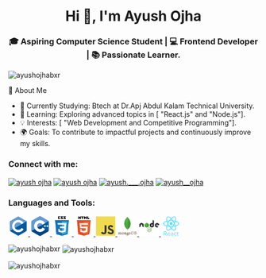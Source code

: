 <h1 align="center">Hi 👋, I'm Ayush Ojha</h1>
<h3 align="center">🎓 Aspiring Computer Science Student | 💻 Frontend Developer | 📚 Passionate Learner.</h3>


<p align="left"> <img src="https://komarev.com/ghpvc/?username=ayushojhabxr&label=Profile%20views&color=0e75b6&style=flat" alt="ayushojhabxr" /> </p>

🌟 About Me

- 🏫 Currently Studying: Btech at Dr.Apj Abdul Kalam Technical University.
- 🌱 Learning: Exploring advanced topics in [ "React.js" and "Node.js"].
- 💡 Interests: [ "Web Development and Competitive Programming"].     
- 🌍 Goals: To contribute to impactful projects and continuously improve my skills.

<h3 align="left">Connect with me:</h3>
<p align="left">
<a href="https://linkedin.com/in/ayush ojha" target="blank"><img align="center" src="https://raw.githubusercontent.com/rahuldkjain/github-profile-readme-generator/master/src/images/icons/Social/linked-in-alt.svg" alt="ayush ojha" height="30" width="40" /></a>
<a href="https://fb.com/ayush ojha" target="blank"><img align="center" src="https://raw.githubusercontent.com/rahuldkjain/github-profile-readme-generator/master/src/images/icons/Social/facebook.svg" alt="ayush ojha" height="30" width="40" /></a>
<a href="https://instagram.com/ayush.___.ojha" target="blank"><img align="center" src="https://raw.githubusercontent.com/rahuldkjain/github-profile-readme-generator/master/src/images/icons/Social/instagram.svg" alt="ayush.___.ojha" height="30" width="40" /></a>
<a href="https://www.leetcode.com/ayush__ojha" target="blank"><img align="center" src="https://raw.githubusercontent.com/rahuldkjain/github-profile-readme-generator/master/src/images/icons/Social/leet-code.svg" alt="ayush__ojha" height="30" width="40" /></a>
</p>

<h3 align="left">Languages and Tools:</h3>
<p align="left"> <a href="https://www.cprogramming.com/" target="_blank" rel="noreferrer"> <img src="https://raw.githubusercontent.com/devicons/devicon/master/icons/c/c-original.svg" alt="c" width="40" height="40"/> </a> <a href="https://www.w3schools.com/cpp/" target="_blank" rel="noreferrer"> <img src="https://raw.githubusercontent.com/devicons/devicon/master/icons/cplusplus/cplusplus-original.svg" alt="cplusplus" width="40" height="40"/> </a> <a href="https://www.w3schools.com/css/" target="_blank" rel="noreferrer"> <img src="https://raw.githubusercontent.com/devicons/devicon/master/icons/css3/css3-original-wordmark.svg" alt="css3" width="40" height="40"/> </a> <a href="https://www.w3.org/html/" target="_blank" rel="noreferrer"> <img src="https://raw.githubusercontent.com/devicons/devicon/master/icons/html5/html5-original-wordmark.svg" alt="html5" width="40" height="40"/> </a> <a href="https://developer.mozilla.org/en-US/docs/Web/JavaScript" target="_blank" rel="noreferrer"> <img src="https://raw.githubusercontent.com/devicons/devicon/master/icons/javascript/javascript-original.svg" alt="javascript" width="40" height="40"/> </a> <a href="https://www.mongodb.com/" target="_blank" rel="noreferrer"> <img src="https://raw.githubusercontent.com/devicons/devicon/master/icons/mongodb/mongodb-original-wordmark.svg" alt="mongodb" width="40" height="40"/> </a> <a href="https://nodejs.org" target="_blank" rel="noreferrer"> <img src="https://raw.githubusercontent.com/devicons/devicon/master/icons/nodejs/nodejs-original-wordmark.svg" alt="nodejs" width="40" height="40"/> </a> <a href="https://reactjs.org/" target="_blank" rel="noreferrer"> <img src="https://raw.githubusercontent.com/devicons/devicon/master/icons/react/react-original-wordmark.svg" alt="react" width="40" height="40"/> </a> </p>

<p><img align="left" src="https://github-readme-stats.vercel.app/api/top-langs?username=ayushojhabxr&show_icons=true&locale=en&layout=compact" alt="ayushojhabxr" /></p>

<p>&nbsp;<img align="center" src="https://github-readme-stats.vercel.app/api?username=ayushojhabxr&show_icons=true&locale=en" alt="ayushojhabxr" /></p>

<p><img align="center" src="https://github-readme-streak-stats.herokuapp.com/?user=ayushojhabxr&" alt="ayushojhabxr" /></p>
